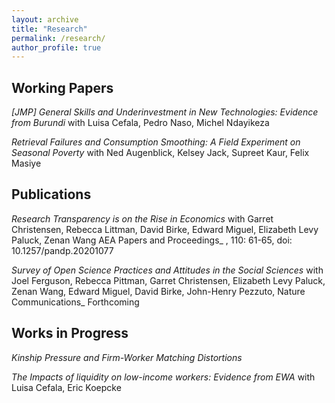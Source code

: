 ```yaml
---
layout: archive
title: "Research"
permalink: /research/
author_profile: true
---
```


## Working Papers

_[JMP] General Skills and Underinvestment in New Technologies: Evidence from Burundi_ with Luisa Cefala, Pedro Naso, Michel Ndayikeza 

_Retrieval Failures and Consumption Smoothing:
A Field Experiment on Seasonal Poverty_ with Ned Augenblick, Kelsey Jack, Supreet Kaur, Felix Masiye


## Publications

_Research Transparency is on the Rise in Economics_ with Garret Christensen, Rebecca Littman, David Birke, Edward Miguel, Elizabeth Levy Paluck, Zenan Wang AEA Papers and Proceedings_ , 110: 61-65, doi: 10.1257/pandp.20201077

_Survey of Open Science Practices and Attitudes in the Social Sciences_ with Joel Ferguson, Rebecca Pittman, Garret Christensen, Elizabeth Levy Paluck, Zenan Wang, Edward Miguel, David Birke, John-Henry Pezzuto, Nature Communications_ Forthcoming


## Works in Progress

_Kinship Pressure and Firm-Worker Matching Distortions_ 

_The Impacts of liquidity on low-income workers: Evidence from EWA_ with Luisa Cefala, Eric Koepcke



